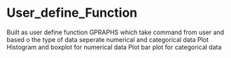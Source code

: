 # User_define_Function
Built as user define function GPRAPHS which take command from user and based o the type of data seperate numerical and categorical data 
Plot Histogram and boxplot for numerical data 
Plot bar plot for categorical data 

